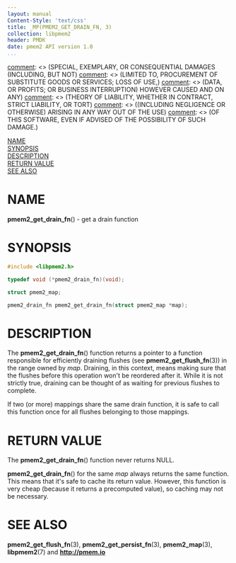 ```yaml
---
layout: manual
Content-Style: 'text/css'
title: _MP(PMEM2_GET_DRAIN_FN, 3)
collection: libpmem2
header: PMDK
date: pmem2 API version 1.0
...
```


[comment]: <> (Copyright 2020, Intel Corporation)

[comment]: <> (Redistribution and use in source and binary forms, with or without)
[comment]: <> (modification, are permitted provided that the following conditions)
[comment]: <> (are met:)
[comment]: <> (    * Redistributions of source code must retain the above copyright)
[comment]: <> (      notice, this list of conditions and the following disclaimer.)
[comment]: <> (    * Redistributions in binary form must reproduce the above copyright)
[comment]: <> (      notice, this list of conditions and the following disclaimer in)
[comment]: <> (      the documentation and/or other materials provided with the)
[comment]: <> (      distribution.)
[comment]: <> (    * Neither the name of the copyright holder nor the names of its)
[comment]: <> (      contributors may be used to endorse or promote products derived)
[comment]: <> (      from this software without specific prior written permission.)

[comment]: <> (THIS SOFTWARE IS PROVIDED BY THE COPYRIGHT HOLDERS AND CONTRIBUTORS)
[comment]: <> ("AS IS" AND ANY EXPRESS OR IMPLIED WARRANTIES, INCLUDING, BUT NOT)
[comment]: <> (LIMITED TO, THE IMPLIED WARRANTIES OF MERCHANTABILITY AND FITNESS FOR)
[comment]: <> (A PARTICULAR PURPOSE ARE DISCLAIMED. IN NO EVENT SHALL THE COPYRIGHT)
[comment]: <> (OWNER OR CONTRIBUTORS BE LIABLE FOR ANY DIRECT, INDIRECT, INCIDENTAL,)
[comment]: <> (SPECIAL, EXEMPLARY, OR CONSEQUENTIAL DAMAGES (INCLUDING, BUT NOT)
[comment]: <> (LIMITED TO, PROCUREMENT OF SUBSTITUTE GOODS OR SERVICES; LOSS OF USE,)
[comment]: <> (DATA, OR PROFITS; OR BUSINESS INTERRUPTION) HOWEVER CAUSED AND ON ANY)
[comment]: <> (THEORY OF LIABILITY, WHETHER IN CONTRACT, STRICT LIABILITY, OR TORT)
[comment]: <> ((INCLUDING NEGLIGENCE OR OTHERWISE) ARISING IN ANY WAY OUT OF THE USE)
[comment]: <> (OF THIS SOFTWARE, EVEN IF ADVISED OF THE POSSIBILITY OF SUCH DAMAGE.)

[comment]: <> (pmem2_get_drain_fn.3 -- man page for pmem2_get_drain_fn)

[NAME](#name)<br />
[SYNOPSIS](#synopsis)<br />
[DESCRIPTION](#description)<br />
[RETURN VALUE](#return-value)<br />
[SEE ALSO](#see-also)<br />

# NAME #

**pmem2_get_drain_fn**() - get a drain function

# SYNOPSIS #

```c
#include <libpmem2.h>

typedef void (*pmem2_drain_fn)(void);

struct pmem2_map;

pmem2_drain_fn pmem2_get_drain_fn(struct pmem2_map *map);
```

# DESCRIPTION #

The **pmem2_get_drain_fn**() function returns a pointer to a function
responsible for efficiently draining flushes (see **pmem2_get_flush_fn**(3))
in the range owned by *map*. Draining, in this context, means making sure
that the flushes before this operation won't be reordered after it.
While it is not strictly true, draining can be thought of as waiting for
previous flushes to complete.

If two (or more) mappings share the same drain function, it is safe to call
this function once for all flushes belonging to those mappings.

# RETURN VALUE #

The **pmem2_get_drain_fn**() function never returns NULL.

**pmem2_get_drain_fn**() for the same *map* always returns the same function.
This means that it's safe to cache its return value. However, this function
is very cheap (because it returns a precomputed value), so caching may not
be necessary.

# SEE ALSO #

**pmem2_get_flush_fn**(3), **pmem2_get_persist_fn**(3), **pmem2_map**(3),
**libpmem2**(7) and **<http://pmem.io>**
